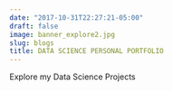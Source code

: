 ```yaml
---
date: "2017-10-31T22:27:21-05:00"
draft: false
image: banner_explore2.jpg
slug: blogs
title: DATA SCIENCE PERSONAL PORTFOLIO
---
```


Explore my Data Science Projects